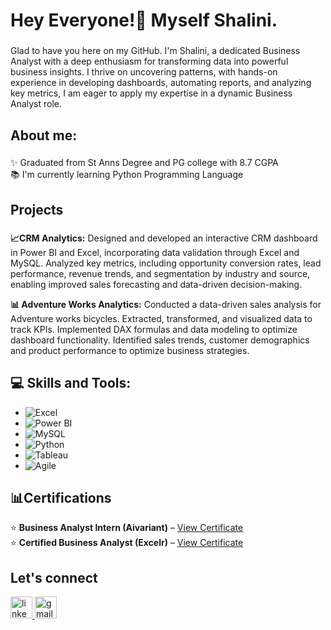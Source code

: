 <h1 align="left">Hey Everyone!👋 Myself Shalini.</h1>

###

<p align="left">Glad to have you here on my GitHub. I'm Shalini, a dedicated Business Analyst with a deep enthusiasm for transforming data into powerful business insights. I thrive on uncovering patterns, with hands-on experience in developing dashboards, automating reports, and analyzing key metrics, I am eager to apply my expertise in a dynamic Business Analyst role. </p>

###

<h2 align="left">About me: </h2>

###

<p align="left">✨ Graduated from St Anns Degree and PG college with 8.7 CGPA<br>📚 I'm currently learning Python Programming Language<br></p>

###

<h2 align="left">Projects</h2>


###

<p align="left"><b>📈CRM Analytics:</b> Designed and developed an interactive CRM dashboard in Power BI and Excel, incorporating data validation through Excel and MySQL. Analyzed key metrics, including opportunity conversion rates, lead performance, revenue trends, and segmentation by industry and source, enabling improved sales forecasting and data-driven decision-making. </p> 
<p align="left"><b>📊 Adventure Works Analytics:</b> Conducted a data-driven sales analysis for Adventure works bicycles. Extracted, transformed, and visualized
data to track KPIs. Implemented DAX formulas and data modeling to optimize dashboard functionality. Identified sales trends, customer demographics and product performance to optimize business strategies.

###  


## 💻 Skills and Tools:
- ![Excel](https://img.shields.io/badge/-Excel-217346?style=flat-square&logo=microsoft-excel&logoColor=white)
- ![Power BI](https://img.shields.io/badge/-PowerBI-F2C811?style=flat-square&logo=powerbi&logoColor=black)
- ![MySQL](https://img.shields.io/badge/-MySQL-4479A1?style=flat-square&logo=mysql&logoColor=white)
- ![Python](https://img.shields.io/badge/-Python-3776AB?style=flat-square&logo=python&logoColor=white)
- ![Tableau](https://img.shields.io/badge/-Tableau-E97627?style=flat-square&logo=tableau&logoColor=white)
- ![Agile](https://img.shields.io/badge/-Agile-FF4500?style=flat-square&logo=agile&logoColor=white)




###

<h2 align="left">📊Certifications </h2>

<p align="left">

⭐️ **Business Analyst Intern (Aivariant)** – [View Certificate](https://drive.google.com/file/d/1X5SVT9wwTRrP_OsejCouJ8odnuWc_8DP/view?usp=sharing)  
⭐️ **Certified Business Analyst (Excelr)** – [View Certificate](https://drive.google.com/file/d/1cI1RBMS1Ivs3ugEZ_NPAis3Crhfa3x-6/view?usp=sharing) 

###


<h2 align="left">Let's connect  </h2> 

<div align="left">  
  <a href="https://www.linkedin.com/in/shalini-kadiyala15" target="_blank"><img src="https://img.shields.io/static/v1?message=LinkedIn&logo=linkedin&label=&color=0077B5&logoColor=white&labelColor=&style=for-the-badge" height="35" alt="linkedin logo"  />
  <a href="mailto:shalinikadiyala4@gmail.com"><img src="https://img.shields.io/static/v1?message=Gmail&logo=gmail&label=&color=D14836&logoColor=white&labelColor=&style=for-the-badge" height="35" alt="gmail logo"  />
</div>
